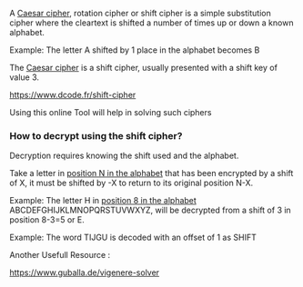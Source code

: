 A [Caesar cipher](https://en.wikipedia.org/wiki/Caesar_cipher), rotation cipher or shift cipher is a simple substitution cipher where the cleartext is shifted a number of times up or down a known alphabet.

Example: The letter A shifted by 1 place in the alphabet becomes B


The [Caesar cipher](https://www.dcode.fr/caesar-cipher) is a shift cipher, usually presented with a shift key of value 3.




https://www.dcode.fr/shift-cipher


Using this online Tool will help in solving such ciphers


### How to decrypt using the shift cipher?

Decryption requires knowing the shift used and the alphabet.

Take a letter in [position N in the alphabet](https://www.dcode.fr/letter-number-cipher) that has been encrypted by a shift of X, it must be shifted by -X to return to its original position N-X.

Example: The letter H in [position 8 in the alphabet](https://www.dcode.fr/letter-number-cipher) ABCDEFGHIJKLMNOPQRSTUVWXYZ, will be decrypted from a shift of 3 in position 8-3=5 or E.

Example: The word TIJGU is decoded with an offset of 1 as SHIFT


Another Usefull Resource : 

https://www.guballa.de/vigenere-solver